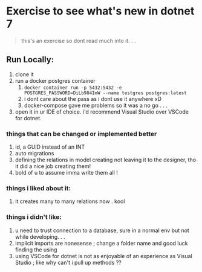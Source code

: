 # Exercise to see what's new in dotnet 7
> this's an exercise so dont read much into it. . . 

## Run Locally:
1. clone it 
2. run a docker postgres container
    1. `docker container run -p 5432:5432 -e POSTGRES_PASSWORD=DiLb984ImW --name testgres postgres:latest` 
    1. i dont care about the pass as i dont use it anywhere xD
    1. docker-compose gave me problems so it was a no go . . .
3. open it in ur IDE of choice. i'd recommend Visual Studio over VSCode for dotnet.


### things that can be changed or implemented better
1. id, a GUID instead of an INT
1. auto migrations
1. defining the relations in model creating not leaving it to the designer, tho it did a nice job creating them!
2. bold of u to assume imma write them all !
### things i liked about it:
1. it creates many to many relations now . kool 

### things i didn't like:
1. u need to trust connection to a database, sure in a normal env but not while developing. . . 
1. implicit imports are nonesense ; change a folder name and good luck finding the using
1. using VSCode for dotnet is not as enjoyable of an experience as Visual Studio ; like why can't i pull up methods ??